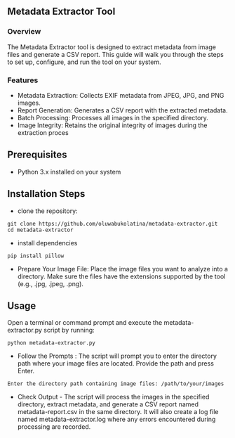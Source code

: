 ## Metadata Extractor Tool

### Overview
The Metadata Extractor tool is designed to extract metadata from image files and generate a CSV report. This guide will walk you through the steps to set up, configure, and run the tool on your system.
### Features
- Metadata Extraction: Collects EXIF metadata from JPEG, JPG, and PNG images. 
- Report Generation: Generates a CSV report with the extracted metadata. 
- Batch Processing: Processes all images in the specified directory. 
- Image Integrity: Retains the original integrity of images during the extraction proces
## Prerequisites
- Python 3.x installed on your system 

## Installation Steps
- clone the repository: 
```commandline
git clone https://github.com/oluwabukolatina/metadata-extractor.git
cd metadata-extractor
```
- install dependencies
```commandline
pip install pillow
```
-  Prepare Your Image File: Place the image files you want to analyze into a directory. Make sure the files have the extensions supported by the tool (e.g., .jpg, .jpeg, .png).
## Usage
Open a terminal or command prompt and execute the metadata-extractor.py script by running:
```commandline
python metadata-extractor.py
```
- Follow the Prompts : The script will prompt you to enter the directory path where your image files are located. Provide the path and press Enter.
```commandline
Enter the directory path containing image files: /path/to/your/images
```
- Check Output - The script will process the images in the specified directory, extract metadata, and generate a CSV report named metadata-report.csv in the same directory. It will also create a log file named metadata-extractor.log where any errors encountered during processing are recorded.
